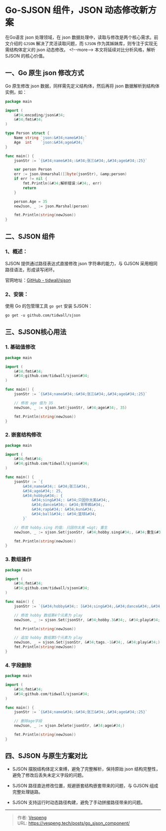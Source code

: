 # Go-SJSON 组件，JSON 动态修改新方案


在Go语言 json 处理领域，在 json 数据处理中，读取与修改是两个核心需求。前文介绍的 `GJSON` 解决了灵活读取问题，而 `SJSON` 作为其姊妹库，则专注于实现无需结构体定义的 json 动态修改。
&lt;!--more--&gt;
本文将延续对比分析风格，解析 SJSON 的核心价值。

## 一、Go 原生 json 修改方式

Go 原生修改 json 数据，同样需先定义结构体，然后再将 json 数据解析到结构体实例，如：

```go {data-open=true}
package main

import (
	&#34;encoding/json&#34;
	&#34;fmt&#34;
)

type Person struct {
	Name string `json:&#34;name&#34;`
	Age  int    `json:&#34;age&#34;`
}

func main() {
	jsonStr := `{&#34;name&#34;:&#34;张三&#34;,&#34;age&#34;:25}`

	var person Person
	err := json.Unmarshal([]byte(jsonStr), &amp;person)
	if err != nil {
		fmt.Println(&#34;解析错误:&#34;, err)
		return
	}

	person.Age = 35
	newJson, _ := json.Marshal(person)

	fmt.Println(string(newJson))
}
```

## 二、SJSON 组件

### 1、概述：

SJSON 提供通过路径表达式直接修改 json 字符串的能力，与 GJSON 采用相同路径语法，形成读写闭环。

官网地址：[GitHub - tidwall/sjson](https://github.com/tidwall/sjson)

### 2、安装：

使用 Go 的包管理工具 `go get` 安装 SJSON：

```shell
go get -u github.com/tidwall/sjson
```

## 三、SJSON核心用法

### 1. 基础值修改

```go {data-open=true}
package main

import (
	&#34;fmt&#34;
	&#34;github.com/tidwall/sjson&#34;
)

func main() {
	jsonStr := `{&#34;name&#34;:&#34;张三&#34;,&#34;age&#34;:25}`

	// 修改 age 值为 35
	newJson, _ := sjson.Set(jsonStr, &#34;age&#34;, 35)

	fmt.Println(string(newJson))
}
```

### 2. 嵌套结构修改

```go {data-open=true}
package main

import (
	&#34;fmt&#34;
	&#34;github.com/tidwall/sjson&#34;
)

func main() {
	jsonStr := `{
		&#34;name&#34;: &#34;张三&#34;,
		&#34;age&#34;: 25,
		&#34;hobby&#34;: {
			&#34;sing&#34;: &#34;只因你太美&#34;,
			&#34;dance&#34;: &#34;背带裤&#34;,
			&#34;rap&#34;: &#34;kun&#34;,
			&#34;ball&#34;: &#34;篮球&#34;
		}`

	// 修改 hobby.sing 的值: 只因你太美 =&gt; 重生
	newJson, _ := sjson.Set(jsonStr, &#34;hobby.sing&#34;, &#34;重生&#34;)

	fmt.Println(string(newJson))
}
```

### 3. 数组操作

```go {data-open=true}
package main

import (
	&#34;fmt&#34;
	&#34;github.com/tidwall/sjson&#34;
)

func main() {
	jsonStr := `{&#34;hobby&#34;: [&#34;sing&#34;,&#34;dance&#34;,&#34;rap&#34;,&#34;ball&#34;]}`

	// 修改 hobby 数组第4个元素为 play
	newJson, _ := sjson.Set(jsonStr, &#34;hobby.3&#34;, &#34;play&#34;)

	fmt.Println(string(newJson))

	// 追加 hobby 数组第5个元素为 play
	newJson, _ = sjson.Set(jsonStr, &#34;tags.-1&#34;, &#34;play&#34;)
	fmt.Println(string(newJson))
}
```

### 4. 字段删除

```go {data-open=true}
package main

import (
	&#34;fmt&#34;
	&#34;github.com/tidwall/sjson&#34;
)

func main() {
	jsonStr := `{&#34;name&#34;:&#34;张三&#34;,&#34;age&#34;:25}`

	// 删除age字段
	newJson, _ := sjson.Delete(jsonStr, &#34;age&#34;)

	fmt.Println(string(newJson))
}
```

## 四、SJSON 与原生方案对比

- SJSON 摆脱结构体定义束缚，避免了完整解析，保持原始 json 结构完整性，避免了修改后丢失未定义字段的问题。

- SJSON 路径直达修改位置，规避嵌套结构嵌套带来的问题，与 GJSON 组成完整处理链路。

- SJSON 支持运行时动态路径构建，避免了手动拼接路径带来的问题。


---

> 作者: [Vespeng](https://github.com/vespeng/)  
> URL: https://vespeng.tech/posts/go_sjson_component/  

